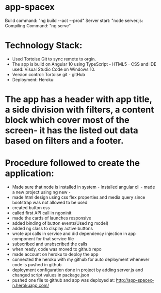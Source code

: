 # app-spacex

Build command:
"ng build --aot --prod"
Server start:
"node server.js:
Compiling Command:
"ng serve"

# Technology Stack:

- Used Tortoise Git to sync remote to orgin.
- The app is build on Angular 10 using TypeScript - HTML5 - CSS and IDE used: Visual Studio Code on Windows 10.
- Version control: Tortoise git - gitHub
- Deployment: Heroku

# The app has a header with app title, a side division with filters, a content block which cover most of the screen- it has the listed out data based on filters and a footer.

# Procedure followed to create the application: 
- Made sure that node is installed in system - Installed angular cli - made a new project using ng new -
- made html design using css flex properties and media query since bootstrap was not allowed to be used 
- created button css
- called first API call in ngoninit 
- made the cards of launches responsive 
- added binding of button events(Used ng model)
- added ng class to display active buttons
- wrote api calls in service and did dependency injection in app component for that service file
- subscribed and unsbscribed the calls
- when ready, code was moved to github repo
- made account on heroku to deploy the app
- connected the heroku with my github for auto deployment whenever code is pushed in github
- deployment configuration done in project by adding server.js and changed script values in package.json
- pushed one file to github and app was deployed at: http://app-spacex-n.herokuapp.com/

